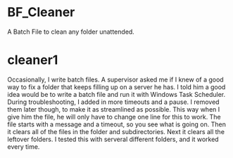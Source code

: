 # BF_Cleaner
A Batch File to clean any folder unattended.

# cleaner1
Occasionally, I write batch files. A supervisor asked me if I knew of a good way to fix a folder that keeps filling up
on a server he has. I told him a good idea would be to write a batch file and run it with Windows Task Scheduler. During
troubleshooting, I added in more timeouts and a pause. I removed them later though, to make it as streamlined as possible.
This way when I give him the file, he will only have to change one line for this to work. The file starts with a message 
and a timeout, so you see what is going on. Then it clears all of the files in the folder and subdirectories. Next it 
clears all the leftover folders. I tested this with serveral different folders, and it worked every time. 
